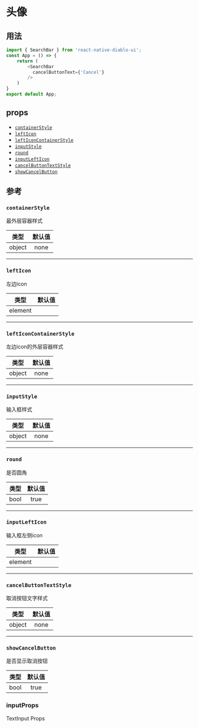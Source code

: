 # 头像

## 用法

```js
import { SearchBar } from 'react-native-diablo-ui';
const App = () => {
    return (
        <SearchBar 
          cancelButtonText={'Cancel'}
        />
    )
}
export default App;

```

## props

  - [`containerStyle`](#containerStyle)
  - [`leftIcon`](#leftIcon)
  - [`leftIconContainerStyle`](#leftIconContainerStyle)
  - [`inputStyle`](#inputStyle)
  - [`round`](#round)
  - [`inputLeftIcon`](#inputLeftIcon)
  - [`cancelButtonTextStyle`](#cancelButtonTextStyle)
  - [`showCancelButton`](#showCancelButton)

## 参考


### `containerStyle`

最外层容器样式

|  类型  | 默认值 |
| :----: | :-----: |
| object |   none   |

---

### `leftIcon`

左边icon

|  类型  | 默认值 |
| :----: | :-----: |
| element || func |   none   |

---

### `leftIconContainerStyle`

左边icon的外层容器样式

|  类型  | 默认值 |
| :----: | :-----: |
| object |   none   |

---

### `inputStyle`

输入框样式

|  类型  | 默认值 |
| :----: | :-----: |
| object |   none   |

---

### `round`

是否圆角

|  类型  | 默认值 |
| :----: | :-----: |
| bool |   true   |

---

### `inputLeftIcon`

输入框左侧icon

|         类型     | 默认值 |
| :-------------: | :-----: |
| element || func |  none   |

---

### `cancelButtonTextStyle`

取消按钮文字样式

|   类型  | 默认值 |
| :----: | :-----: |
| object |  none  |

---

### `showCancelButton`

是否显示取消按钮

|   类型  | 默认值 |
| :----: | :-----: |
| bool |  true  |

### inputProps

TextInput Props